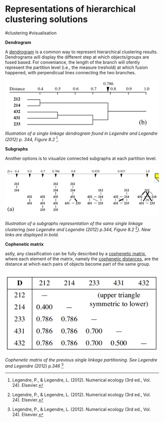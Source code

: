 # Representations of hierarchical clustering solutions

#clustering #visualisation

**Dendrogram**

A [dendrogram](../18) is a common way to represent hierarchical clustering results. Dendrograms will display the different step at which objects/groups are fused based. For conveniance, the length of the branch will ofently represent the partition level (i.e., the measure treshold) at which fusion happened, with perpendicual lines connecting the two branches.

![dendrogram](single_linkage_dendrogram.png)
*Illustration of a single linkage dendrogram found in Legendre and Legendre (2012) p. 344, Figure 8.2* [^ref1].

**Subgraphs**

Another options is to visualize connected subgraphs at each partition level.

![subgraphs](single_linkage_subgraphs.png)

*Illustration of a subgraphs representation of the same single linkage clustering (see Legendre and Legendre (2012) p.344, Figure 8.2* [^ref1]*). 
New links are displayed in bold.*

**Cophenetic matrix**

astly, any classification can be fully described by a [cophenetic matrix](../23), where each element of the matrix, namely the [cophenetic distances](../23), are the distance at which each pairs of objects become part of the same group.

![cophenetic](single_linkage_cophenetic.png)

*Cophenetic matrix of the previous single linkage partitioning. See
Legendre and Legendre (2012) p.346* [^ref1]

[^ref1]: Legendre, P., & Legendre, L. (2012). Numerical ecology (3rd ed., Vol. 24). Elsevier.

